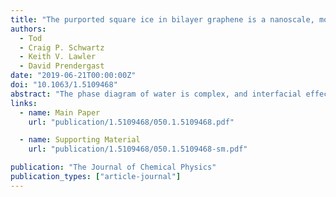 ```yaml
---
title: "The purported square ice in bilayer graphene is a nanoscale, monolayer object"
authors:
  - Tod
  - Craig P. Schwartz
  - Keith V. Lawler
  - David Prendergast
date: "2019-06-21T00:00:00Z"
doi: "10.1063/1.5109468"
abstract: "The phase diagram of water is complex, and interfacial effects can stabilize unusual structures at the nanoscale. Here, we employ bond order accelerated molecular dynamics simulations to show that upon encapsulation within bilayer graphene, water can spontaneously adopt a two-dimensional (monomolecular) layer of “square ice” at ambient conditions, instead of an encapsulated water droplet. Free energy calculations show that this motif is thermodynamically stable up to diameters of approximately 15 nm due to enhanced hydrogen bonding and favorable binding to the graphene sheets. Entropic losses due to solidification and reduced graphene–graphene binding enthalpy are opposing thermodynamic forces that conspire to limit the maximum size, but modification of any of these thermodynamic factors should change the range of stability. Simulated core-level spectroscopy reveals unambiguous orientation dependent signatures of square ice that should be discernable in experiments."
links:
  - name: Main Paper
    url: "publication/1.5109468/050.1.5109468.pdf"

  - name: Supporting Material
    url: "publication/1.5109468/050.1.5109468-sm.pdf"

publication: "The Journal of Chemical Physics"
publication_types: ["article-journal"]
---
```

